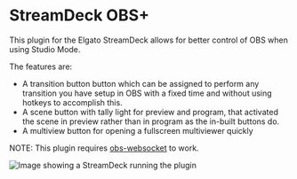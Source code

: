 # StreamDeck OBS+

This plugin for the Elgato StreamDeck allows for better control of OBS when using Studio Mode.

The features are:
- A transition button button which can be assigned to perform any transition you have setup in OBS with a fixed time and without using hotkeys to accomplish this.
- A scene button with tally light for preview and program, that activated the scene in preview rather than in program as the in-built buttons do.
- A multiview button for opening a fullscreen multiviewer quickly

NOTE: This plugin requires [obs-websocket](https://github.com/Palakis/obs-websocket) to work.

![Image showing a StreamDeck running the plugin](https://raw.githubusercontent.com/unknowndomain/streamdeck-obs-plus/add-image-to-readme/_Assets/promo.jpg)
